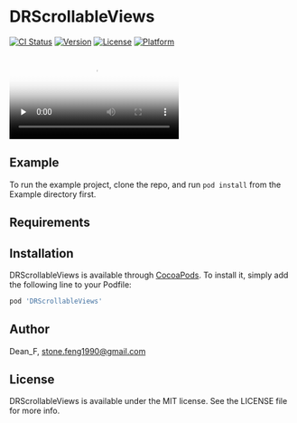 # DRScrollableViews

[![CI Status](https://img.shields.io/travis/Dean_F/DRScrollableViews.svg?style=flat)](https://travis-ci.org/Dean_F/DRScrollableViews)
[![Version](https://img.shields.io/cocoapods/v/DRScrollableViews.svg?style=flat)](https://cocoapods.org/pods/DRScrollableViews)
[![License](https://img.shields.io/cocoapods/l/DRScrollableViews.svg?style=flat)](https://cocoapods.org/pods/DRScrollableViews)
[![Platform](https://img.shields.io/cocoapods/p/DRScrollableViews.svg?style=flat)](https://cocoapods.org/pods/DRScrollableViews)


<video id="video" controls="" preload="none" poster="http://img.blog.fandong.me/2017-08-26-Markdown-Advance-Video.jpg">
      <source id="mp4" src="http://img.blog.fandong.me/2017-08-26-Markdown-Advance-Video.mp4" type="video/mp4">
      </video>

## Example

To run the example project, clone the repo, and run `pod install` from the Example directory first.

## Requirements

## Installation

DRScrollableViews is available through [CocoaPods](https://cocoapods.org). To install
it, simply add the following line to your Podfile:

```ruby
pod 'DRScrollableViews'
```

## Author

Dean_F, stone.feng1990@gmail.com

## License

DRScrollableViews is available under the MIT license. See the LICENSE file for more info.
